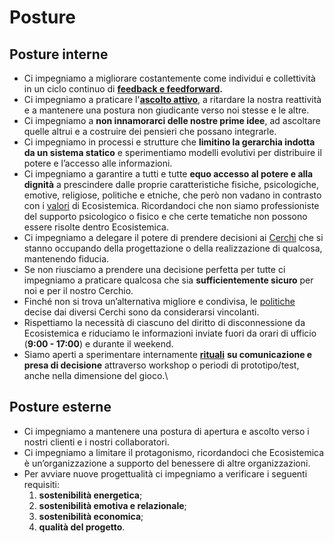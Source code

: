 # Posture

## Posture interne

* Ci impegniamo a migliorare costantemente come individui e collettività in un ciclo continuo di [**feedback e feedforward**](../glossario/feedback-e-feedforward.md)**.**
* Ci impegniamo a praticare l'[**ascolto attivo**](../glossario/ascolto-attivo.md), a ritardare la nostra reattività e a mantenere una postura non giudicante verso noi stesse e le altre.
* Ci impegniamo a **non innamorarci delle nostre prime idee**, ad ascoltare quelle altrui e a costruire dei pensieri che possano integrarle.
* Ci impegniamo in processi e strutture che **limitino la gerarchia indotta da un sistema statico** e sperimentiamo modelli evolutivi per distribuire il potere e l’accesso alle informazioni.
* Ci impegniamo a garantire a tutti e tutte **equo accesso al potere e alla dignità** a prescindere dalle proprie caratteristiche fisiche, psicologiche, emotive, religiose, politiche e etniche, che però non vadano in contrasto con i [valori](../organizzazione/valori.md) di Ecosistemica. Ricordandoci che non siamo professioniste del supporto psicologico o fisico e che certe tematiche non possono essere risolte dentro Ecosistemica.
* Ci impegniamo a delegare il potere di prendere decisioni ai [Cerchi](../sistema-organizzativo/cerchi-annidati.md) che si stanno occupando della progettazione o della realizzazione di qualcosa, mantenendo fiducia.
* Se non riusciamo a prendere una decisione perfetta per tutte ci impegniamo a praticare qualcosa che sia **sufficientemente sicuro** per noi e per il nostro Cerchio.
* Finché non si trova un’alternativa migliore e condivisa, le [politiche](../glossario/politiche-accordi.md) decise dai diversi Cerchi sono da considerarsi vincolanti.
* Rispettiamo la necessità di ciascuno del diritto di disconnessione da Ecosistemica e riduciamo le informazioni inviate fuori da orari di ufficio (**9:00 - 17:00**) e durante il weekend.
* Siamo aperti a sperimentare internamente [**rituali**](../glossario/ritualita.md) **su comunicazione e presa di decisione** attraverso workshop o periodi di prototipo/test, anche nella dimensione del gioco.\


## Posture esterne

* Ci impegniamo a mantenere una postura di apertura e ascolto verso i nostri clienti e i nostri collaboratori.
* Ci impegniamo a limitare il protagonismo, ricordandoci che Ecosistemica è un’organizzazione a supporto del benessere di altre organizzazioni.
* Per avviare nuove progettualità ci impegniamo a verificare i seguenti requisiti:&#x20;
  1. **sostenibilità energetica**;
  2. **sostenibilità emotiva e relazionale**;
  3. **sostenibilità economica**;&#x20;
  4. **qualità del progetto**.
